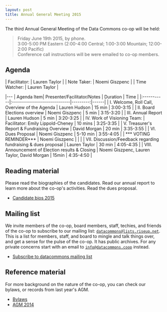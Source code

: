 ```yaml
---
layout: post
title: Annual General Meeting 2015
---
```


<div class="section">

The third Annual General Meeting of the Data Commons co-op will be
held:

> Friday June 19th 2015, by phone.  
> 3:00-5:00 PM Eastern 
> (2:00-4:00 Central; 1:00-3:00 Mountain; 12:00-2:00 Pacific)  
> Conference call instructions will be were emailed to co-op members.  

</div>

## Agenda

<div class="section agenda">

| Facilitator:  | Lauren Taylor       |
| Note Taker:   | Noemi Giszpenc    |
| Time Watcher: | Lauren Taylor  |


|---
| Agenda Item|  Presenter/Facilitator/Notes | Duration | Time |
|:-----------|:-----------------------------|---------:|------|
| I. Welcome, Roll Call, Overview of the Agenda | Lauren Hudson | 15 min | 3:00-3:15 |
| II. Board Elections overview | Noemi Giszpenc | 5 min | 3:15-3:20 |
| III. Annual Report | Lauren Hudson | 5 min | 3:20-3:25 |
| IV. Work of Visioning Team: | Facilitator: Emily Lippold-Cheney | 10 mins | 3:25-3:35 |
| V. Treasurer's Report & Fundraising Overview | David Morgan | 20 min | 3:35-3:55 |
| VI. Dues Proposal | Noemi Giszpenc | 5-10 min | 3:55-4:05 |
| *** VOTING REMINDER*** | Noemi Giszpenc | | |
| VII. Discussion/Feedback regarding fundraising & dues proposal | Lauren Taylor | 30 min | 4:05-4:35 |
| VIII. Announcement of Election results & Closing | Noemi Giszpenc, Lauren Taylor, David Morgan | 15min | 4:35-4:50 |

</div>


## Reading material

<div class="section">

Please read the biographies of the candidates. Read our annual report to learn more about the co-op's activities. Read the dues proposal.

<ul class="index">
<li><a href="{{site.baseurl}}/2015/06/16/Candidate-bios.html">Candidate bios 2015</a></li>
</ul>

</div>



## Mailing list

<div class="section">

We invite members of the co-op, board members, staff, techies, and
friends of the co-op to subscribe to our mailing list: [`datacommons@lists.riseup.net`](https://lists.riseup.net/www/info/datacommons).
This is a list for members, staff, and board to mingle and talk things over,
and get a sense for the pulse of the co-op.
It has public archives. For any private concerns start with an email to [`info@datacommons.coop`]({{site.baseurl}}/contact/) instead.

<ul class="menu">
<li><a href="https://lists.riseup.net/www/subscribe/datacommons">Subscribe to datacommons mailing list</a></li>
</ul>

</div>


## Reference material

<div class="section">

For more background on the nature of the co-op, you can check our bylaws,
or records from last year's AGM.

<ul class="menu">
<li><a href="http://member.datacommons.coop/bylaws">Bylaws</a></li>
<li><a href="{{site.baseurl}}/2014/06/20/annual-meeting.html">AGM 2014</a></li>
</ul>

</div>
